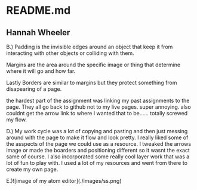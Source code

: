 # README.md
## Hannah Wheeler

<p>B.) Padding is the invisible edges around an object that keep it from interacting with other objects or colliding with them.
<p>Margins are the area around the specific image or thing that determine where it will go and how far.</p>
<p>Lastly Borders are similar to margins but they protect something from disapearing of a page.</p>

<p>the hardest part of the assignment was linking my past assignments to the page. They all go back to github not to my live pages. super annoying. also couldnt get the arrow link to where I wanted that to be...... totally screwed my flow.</p>

<p>D.) My work cycle was a lot of copying and pasting and then just messing around with the page to make it flow and look pretty. I really liked some of the asspects of the page we could use as a resource. I tweaked the arrows image or made the boarders and positioning different so it wasnt the exact same of course. I also incorporated some really cool layer work that was a lot of fun to play with. I used a lot of my resources and went from there to create my own page. </p>

<p>E.)![image of my atom editor](./images/ss.png) </p>

